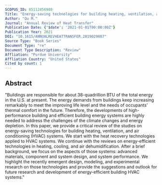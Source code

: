 ```yaml
---
SCOPUS_ID: 85112456980
Title: "Energy-saving technologies for building heating, ventilation, and air conditioning systems"
Author: "Qu M."
Journal: "Annual Review of Heat Transfer"
Publication Date: {'$date': '2021-01-01T00:00:00Z'}
Publication Year: 2021
DOI: "10.1615/ANNUALREVHEATTRANSFER.2019029887"
Source Type: "Book Series"
Document Type: "re"
Document Type Description: "Review"
Affliation: "Purdue University"
Affliation Country: "United States"
Cited by count: 1
---
```


## Abstract
"Buildings are responsible for about 38-quadrillion BTU of the total energy in the U.S. at present. The energy demands from buildings keep increasing remarkably to meet the improving life level and the needs of occupants’ thermal comfort in the future. Therefore, the developments of high-performance building and efficient building energy systems are highly needed to address the challenges of the climate changes and energy depletion. In this paper, we provide a critical review of the studies on energy-saving technologies for building heating, ventilation, and air conditioning (HVAC) systems. We start with the heat recovery technologies applied to HVAC systems. We continue with the reviews on energy-efficient technologies in heating, cooling, and air dehumidification. After a brief background, we focus on the aspects of those systems: advanced materials, component and system design, and system performance. We highlight the recently emergent design, modeling, and experimental research on those technologies and provide the suggestions and outlook for future research and development of energy-efficient building HVAC systems."
